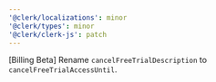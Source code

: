 ```yaml
---
'@clerk/localizations': minor
'@clerk/types': minor
'@clerk/clerk-js': patch
---
```


[Billing Beta] Rename `cancelFreeTrialDescription` to `cancelFreeTrialAccessUntil`.
